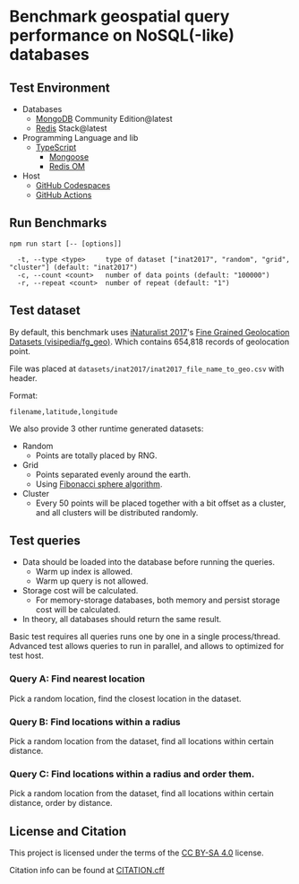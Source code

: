 # Benchmark geospatial query performance on NoSQL(-like) databases

## Test Environment

- Databases
  - [MongoDB](https://www.mongodb.com/) Community Edition@latest
  - [Redis](https://redis.io/) Stack@latest
- Programming Language and lib
  - [TypeScript](https://www.typescriptlang.org/)
    - [Mongoose](https://mongoosejs.com/)
    - [Redis OM](https://github.com/redis/redis-om-node)
- Host
  - [GitHub Codespaces](https://docs.github.com/en/codespaces)
  - [GitHub Actions](https://docs.github.com/en/actions)

## Run Benchmarks

```log
npm run start [-- [options]]

  -t, --type <type>     type of dataset ["inat2017", "random", "grid", "cluster"] (default: "inat2017")
  -c, --count <count>   number of data points (default: "100000")
  -r, --repeat <count>  number of repeat (default: "1")
```

## Test dataset

By default, this benchmark uses [iNaturalist 2017](https://www.kaggle.com/c/inaturalist-challenge-at-fgvc-2017)'s [Fine Grained Geolocation Datasets (visipedia/fg_geo)](https://github.com/visipedia/fg_geo). Which contains 654,818 records of geolocation point.

File was placed at `datasets/inat2017/inat2017_file_name_to_geo.csv` with header.

Format:

```csv
filename,latitude,longitude
```

We also provide 3 other runtime generated datasets:

- Random
  - Points are totally placed by RNG.
- Grid
  - Points separated evenly around the earth.
  - Using [Fibonacci sphere algorithm](https://arxiv.org/abs/0912.4540).
- Cluster
  - Every 50 points will be placed together with a bit offset as a cluster, and all clusters will be distributed randomly.

## Test queries

- Data should be loaded into the database before running the queries.
  - Warm up index is allowed.
  - Warm up query is not allowed.
- Storage cost will be calculated.
  - For memory-storage databases, both memory and persist storage cost will be calculated.
- In theory, all databases should return the same result.

Basic test requires all queries runs one by one in a single process/thread.  
Advanced test allows queries to run in parallel, and allows to optimized for test host.

### Query A: Find nearest location

Pick a random location, find the closest location in the dataset.

### Query B: Find locations within a radius

Pick a random location from the dataset, find all locations within certain distance.

### Query C: Find locations within a radius and order them.

Pick a random location from the dataset, find all locations within certain distance, order by distance.

## License and Citation

This project is licensed under the terms of the [CC BY-SA 4.0](https://creativecommons.org/licenses/by-sa/4.0/) license.

Citation info can be found at [CITATION.cff](./CITATION.cff)
